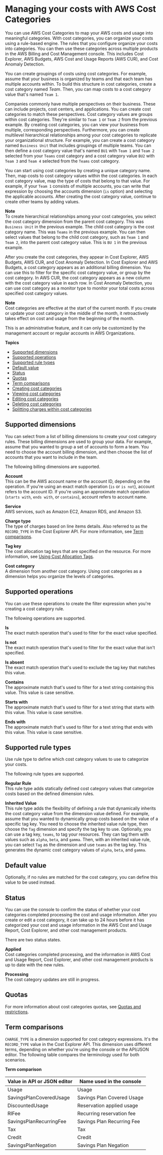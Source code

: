 # Managing your costs with AWS Cost Categories<a name="manage-cost-categories"></a>

 You can use AWS Cost Categories to map your AWS costs and usage into meaningful categories\. With cost categories, you can organize your costs using a rule\-based engine\. The rules that you configure organize your costs into categories\. You can then use these categories across multiple products in the AWS Billing and Cost Management console\. This includes Cost Explorer, AWS Budgets, AWS Cost and Usage Reports \(AWS CUR\), and Cost Anomaly Detection\.

You can create groupings of costs using cost categories\. For example, assume that your business is organized by teams and that each team has multiple accounts within\. To build this structure in cost categories, create a cost category named *Team*\. Then, you can map costs to a cost category value that's named `Team 1`\.

Companies commonly have multiple perspectives on their business\. These can include projects, cost centers, and applications\. You can create cost categories to match these perspectives\. Cost category values are groups within cost categories\. They're similar to `Team 1` or `Team 2` from the previous example\. By creating cost categories, you can view your business from multiple, corresponding perspectives\. Furthermore, you can create multilevel hierarchical relationships among your cost categories to replicate your organizational structure\. For example, you can create a cost category named `Business Unit` that includes groupings of multiple teams\. You can then define a cost category value that's named `BU1` with `Team 1` and `Team 2` selected from your `Teams` cost category and a cost category value `BU2` with `Team 3` and `Team 4` selected from the `Teams` cost category\. 

You can start using cost categories by creating a unique category name\. Then, map costs to cost category values within the cost categories\. In each cost category value, map the type of costs that belong to that value\. For example, if your `Team 1` consists of multiple accounts, you can write that expression by choosing the accounts dimension \(`is` option\) and selecting the applicable accounts\. After creating the cost category value, continue to create other teams by adding values\.

**Note**  
To create hierarchical relationships among your cost categories, you select the cost category dimension from the parent cost category\. This was `Business Unit` in the previous example\. The child cost category is the cost category name\. This was `Teams` in the previous example\. You can then select values that belong to the child cost category, such as `Team 1` and `Team 2`, into the parent cost category value\. This is `BU 1` in the previous example\.

After you create the cost categories, they appear in Cost Explorer, AWS Budgets, AWS CUR, and Cost Anomaly Detection\. In Cost Explorer and AWS Budgets, a cost category appears as an additional billing dimension\. You can use this to filter for the specific cost category value, or group by the cost category\. In AWS CUR, the cost category appears as a new column with the cost category value in each row\. In Cost Anomaly Detection, you can use cost category as a monitor type to monitor your total costs across specified cost category values\.

**Note**  
Cost categories are effective at the start of the current month\. If you create or update your cost category in the middle of the month, it retroactively takes effect on cost and usage from the beginning of the month\.

This is an administrative feature, and it can only be customized by the management account or regular accounts in AWS Organizations\.

**Topics**
+ [Supported dimensions](#cost-categories-dimensions)
+ [Supported operations](#cost-categories-ops)
+ [Supported rule types](#cost-categories-rule-types)
+ [Default value](#cost-categories-default-value)
+ [Status](#cost-categories-stat)
+ [Quotas](#cost-categories-limits)
+ [Term comparisons](#cost-categories-terms)
+ [Creating cost categories](create-cost-categories.md)
+ [Viewing cost categories](view-cost-categories.md)
+ [Editing cost categories](edit-cost-categories.md)
+ [Deleting cost categories](delete-cost-categories.md)
+ [Splitting charges within cost categories](splitcharge-cost-categories.md)

## Supported dimensions<a name="cost-categories-dimensions"></a>

You can select from a list of billing dimensions to create your cost category rules\. These billing dimensions are used to group your data\. For example, assume that you wanted to group a set of accounts to form a team\. You need to choose the account billing dimension, and then choose the list of accounts that you want to include in the team\.

The following billing dimensions are supported\.

**Account**  
This can be the AWS account name or the account ID, depending on the operation\. If you're using an exact match operation \(`is` or `is not`\), account refers to the account ID\. If you're using an approximate match operation \(`starts with`, `ends with`, or `contains`\), account refers to account name\.

**Service**  
AWS services, such as Amazon EC2, Amazon RDS, and Amazon S3\.

**Charge type**  
The type of charges based on line items details\. Also referred to as the `RECORD_TYPE` in the Cost Explorer API\. For more information, see [Term comparisons](#cost-categories-terms)\.

**Tag key**  
The cost allocation tag keys that are specified on the resource\. For more information, see [Using Cost Allocation Tags](cost-alloc-tags.md)\.

**Cost category**  
A dimension from another cost category\. Using cost categories as a dimension helps you organize the levels of categories\.

## Supported operations<a name="cost-categories-ops"></a>

You can use these operations to create the filter expression when you're creating a cost category rule\.

The following operations are supported\.

**Is**  
The exact match operation that's used to filter for the exact value specified\.

**Is not**  
The exact match operation that's used to filter for the exact value that isn't specified\.

**Is absent**  
The exact match operation that's used to exclude the tag key that matches this value\.

**Contains**  
The approximate match that's used to filter for a text string containing this value\. This value is case sensitive\.

**Starts with**  
The approximate match that's used to filter for a text string that starts with this value\. This value is case sensitive\.

**Ends with**  
The approximate match that's used to filter for a text string that ends with this value\. This value is case sensitive\.

## Supported rule types<a name="cost-categories-rule-types"></a>

Use rule type to define which cost category values to use to categorize your costs\.

The following rule types are supported\.

**Regular Rule**  
This rule type adds statically defined cost category values that categorize costs based on the defined dimension rules\.

**Inherited Value**  
This rule type adds the flexibility of defining a rule that dynamically inherits the cost category value from the dimension value defined\. For example, assume that you wanted to dynamically group costs based on the value of a specific tag key\. You need to choose the inherited value rule type, then choose the `Tag` dimension and specify the tag key to use\. Optionally, you can use a tag key, `teams`, to tag your resources\. They can tag them with values such as `alpha`, `beta`, and `gamma`\. Then, with an inherited value rule, you can select `Tag` as the dimension and use `teams` as the tag key\. This generates the dynamic cost category values of `alpha`, `beta`, and `gamma`\. 

## Default value<a name="cost-categories-default-value"></a>

Optionally, if no rules are matched for the cost category, you can define this value to be used instead\.

## Status<a name="cost-categories-stat"></a>

You can use the console to confirm the status of whether your cost categories completed processing the cost and usage information\. After you create or edit a cost category, it can take up to 24 hours before it has categorized your cost and usage information in the AWS Cost and Usage Report, Cost Explorer, and other cost management products\.

There are two status states\.

**Applied**  
Cost categories completed processing, and the information in AWS Cost and Usage Report, Cost Explorer, and other cost management products is up to date with the new rules\.

**Processing**  
The cost category updates are still in progress\.

## Quotas<a name="cost-categories-limits"></a>

For more information about cost categories quotas, see [Quotas and restrictions](billing-limits.md)\.

## Term comparisons<a name="cost-categories-terms"></a>

`CHARGE_TYPE` is a dimension supported for cost category expressions\. It's the `RECORD_TYPE` value in the Cost Explorer API\. This dimension uses different terms, depending on whether you're using the console or the API/JSON editor\. The following table compares the terminology used for both scenarios\.


**Term comparison**  

| Value in API or JSON editor | Name used in the console | 
| --- | --- | 
| Usage | Usage | 
| SavingsPlanCoveredUsage | Savings Plan Covered Usage | 
| DiscountedUsage | Reservation applied usage | 
| RIFee | Recurring reservation fee | 
| SavingsPlanRecurringFee | Savings Plan Recurring Fee | 
| Tax | Tax | 
| Credit | Credit | 
| SavingsPlanNegation | Savings Plan Negation | 
